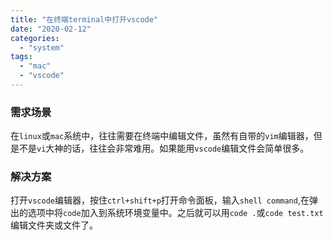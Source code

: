 ```yaml
---
title: "在终端terminal中打开vscode"
date: "2020-02-12"
categories: 
  - "system"
tags: 
  - "mac"
  - "vscode"
---
```


### 需求场景

在`linux`或`mac`系统中，往往需要在终端中编辑文件，虽然有自带的`vim`编辑器，但是不是`vi`大神的话，往往会非常难用。如果能用`vscode`编辑文件会简单很多。

### 解决方案

打开`vscode`编辑器，按住`ctrl+shift+p`打开命令面板，输入`shell command`,在弹出的选项中将`code`加入到系统环境变量中。之后就可以用`code .`或`code test.txt`编辑文件夹或文件了。
